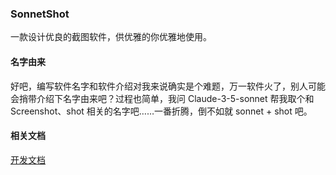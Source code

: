 ### SonnetShot

一款设计优良的截图软件，供优雅的你优雅地使用。

#### 名字由来

好吧，编写软件名字和软件介绍对我来说确实是个难题，万一软件火了，别人可能会捎带介绍下名字由来吧？过程也简单，我问 Claude-3-5-sonnet 帮我取个和 Screenshot、shot 相关的名字吧……一番折腾，倒不如就 sonnet + shot 吧。

#### 相关文档

[开发文档](./docs/development.md)
